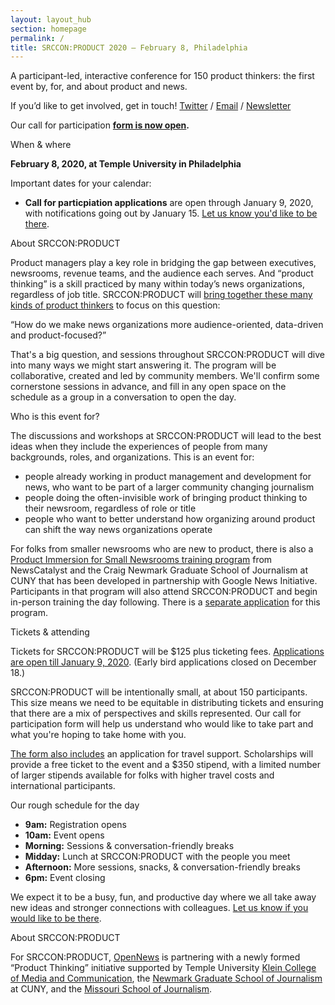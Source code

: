 ```yaml
---
layout: layout_hub
section: homepage
permalink: /
title: SRCCON:PRODUCT 2020 — February 8, Philadelphia
---
```


<div class="page-intro">
    <p class="big-type">A participant-led, interactive conference for 150 product thinkers: the first event by, for, and about product and news.</p>
    <p>If you&rsquo;d like to get involved, get in touch!<span class="contact-options"> <a href="https://twitter.com/srccon">Twitter</a> / <a href="mailto:srccon@opennews.org">Email</a> / <a href="https://bit.ly/ProductThinkers">Newsletter</a></span></p>
</div>

Our call for participation **[form is now open](/participation/form).**

<div class="page-divider"><span>When & where</span></div>

**February 8, 2020, at Temple University in Philadelphia**

Important dates for your calendar:

* **Call for particpiation applications** are open through January 9, 2020, with notifications going out by January 15. [Let us know you'd like to be there](/participation/form).

<div class="page-divider"><span>About SRCCON:PRODUCT</span></div>

Product managers play a key role in bridging the gap between executives, newsrooms, revenue teams, and the audience each serves. And “product thinking” is a skill practiced by many within today’s news organizations, regardless of job title. SRCCON:PRODUCT will [bring together these many kinds of product thinkers](https://opennews.org/blog/announcing-srccon-product) to focus on this question:

<p class="quote">“How do we make news organizations more audience-oriented, data-driven and product-focused?”</p>

That's a big question, and sessions throughout SRCCON:PRODUCT will dive into many ways we might start answering it. The program will be collaborative, created and led by community members. We'll confirm some cornerstone sessions in advance, and fill in any open space on the schedule as a group in a conversation to open the day.

<div class="page-divider"><span>Who is this event for?</span></div>

The discussions and workshops at SRCCON:PRODUCT will lead to the best ideas when they include the experiences of people from many backgrounds, roles, and organizations. This is an event for:

* people already working in product management and development for news, who want to be part of a larger community changing journalism
* people doing the often-invisible work of bringing product thinking to their newsroom, regardless of role or title 
* people who want to better understand how organizing around product can shift the way news organizations operate

For folks from smaller newsrooms who are new to product, there is also a [Product Immersion for Small Newsrooms training program](https://newsinitiative.withgoogle.com/training/product-immersion) from NewsCatalyst and the Craig Newmark Graduate School of Journalism at CUNY that has been developed in partnership with Google News Initiative. Participants in that program will also attend SRCCON:PRODUCT and begin in-person training the day following. There is a [separate application](https://docs.google.com/forms/d/e/1FAIpQLSfFUhfL8a5j42vggGj2nrRCVQn_0ih6DC8TGG-qeExbn6a4lg/viewform) for this program.

<div class="page-divider"><span>Tickets & attending</span></div>

Tickets for SRCCON:PRODUCT will be $125 plus ticketing fees. [Applications are open till January 9, 2020](/participation/form). (Early bird applications closed on December 18.)

SRCCON:PRODUCT will be intentionally small, at about 150 participants. This size means we need to be equitable in distributing tickets and ensuring that there are a mix of perspectives and skills represented. Our call for participation form will help us understand who would like to take part and what you're hoping to take home with you.

[The form also includes](/participation/form) an application for travel support. Scholarships will provide a free ticket to the event and a $350 stipend, with a limited number of larger stipends available for folks with higher travel costs and international participants.

<div class="page-divider"><span>Our rough schedule for the day</span></div>

* **9am:** Registration opens
* **10am:** Event opens
* **Morning:** Sessions & conversation-friendly breaks
* **Midday:** Lunch at SRCCON:PRODUCT with the people you meet
* **Afternoon:** More sessions, snacks, & conversation-friendly breaks
* **6pm:** Event closing

We expect it to be a busy, fun, and productive day where we all take away new ideas and stronger connections with colleagues. [Let us know if you would like to be there](/participation/form).

<div class="page-divider"><span>About SRCCON:PRODUCT</span></div>

For SRCCON:PRODUCT, [OpenNews](https://opennews.org) is partnering with a newly formed “Product Thinking” initiative supported by Temple University [Klein College of Media and Communication](https://klein.temple.edu), the [Newmark Graduate School of Journalism](https://www.journalism.cuny.edu) at CUNY, and the [Missouri School of Journalism](https://journalism.missouri.edu).

